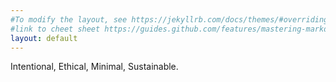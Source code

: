 ```yaml
---
#To modify the layout, see https://jekyllrb.com/docs/themes/#overriding-theme-defaults
#link to cheet sheet https://guides.github.com/features/mastering-markdown/
layout: default
---
```


Intentional, Ethical, Minimal, Sustainable.
